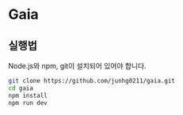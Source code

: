 # Gaia

## 실행법

Node.js와 npm, git이 설치되어 있어야 합니다.

```bash
git clone https://github.com/junhg0211/gaia.git
cd gaia
npm install
npm run dev
```
